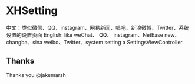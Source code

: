 XHSetting
=========

中文：类似微信、QQ、instagram、网易新闻、唱吧、新浪微博、Twitter、系统设置的设置页面  English: like weChat、 QQ、 instagram、NetEase new、changba、sina weibo、Twitter、system setting a SettingsViewController.


## Thanks

Thanks you @jakemarsh

